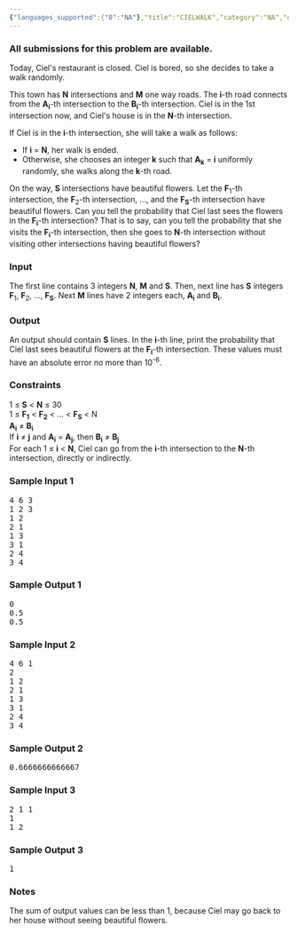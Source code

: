 ```yaml
---
{"languages_supported":{"0":"NA"},"title":"CIELWALK","category":"NA","old_version":true,"problem_code":"CIELWALK","tags":{"0":"NA"},"layout":"problem"}
---
```


<h3> All submissions for this problem are available. </h3><p>
Today, Ciel's restaurant is closed.
Ciel is bored, so she decides to take a walk randomly.
</p>

<p>
This town has <strong>N</strong> intersections and <strong>M</strong> one way roads.
The <strong>i</strong>-th road connects from the <strong>A<sub>i</sub></strong>-th intersection to the <strong>B<sub>i</sub></strong>-th intersection.
Ciel is in the 1st intersection now, and Ciel's house is in the <strong>N</strong>-th intersection.
</p>

<p>
If Ciel is in the <strong>i</strong>-th intersection, she will take a walk as follows:
</p>

<ul>
<li>If <strong>i</strong> = <strong>N</strong>, her walk is ended.</li>
<li>Otherwise, she chooses an integer <strong>k</strong> such that <strong>A<sub>k</sub></strong> = <strong>i</strong> uniformly randomly, she walks along the <strong>k</strong>-th road.</li>
</ul>

<p>
On the way, <strong>S</strong> intersections have beautiful flowers.
Let the <strong>F</strong><sub>1</sub>-th intersection, the <strong>F</strong><sub>2</sub>-th intersection, ..., and the <strong>F<sub>S</sub></strong>-th intersection have beautiful flowers.
Can you tell the probability that Ciel last sees the flowers in the <strong>F<sub>i</sub></strong>-th intersection?
That is to say, can you tell the probability that she visits the <strong>F<sub>i</sub></strong>-th intersection, then she goes to <strong>N</strong>-th intersection without visiting other intersections having beautiful flowers?
</p>

<h3>Input</h3>
<p>
The first line contains 3 integers <strong>N</strong>, <strong>M</strong> and <strong>S</strong>.
Then, next line has <strong>S</strong> integers <strong>F</strong><sub>1</sub>, <strong>F</strong><sub>2</sub>, ..., <strong>F<sub>S</sub></strong>.
Next <strong>M</strong> lines have 2 integers each, <strong>A<sub>i</sub></strong> and <strong>B<sub>i</sub></strong>.
</p>

<h3>Output</h3>
<p>
An output should contain <strong>S</strong> lines.
In the <strong>i</strong>-th line, print the probability that Ciel last sees beautiful flowers at the <strong>F<sub>i</sub></strong>-th intersection.
These values must have an absolute error no more than 10<sup>-6</sup>.
</p>

<h3>Constraints</h3>
<p>
1 ≤ <strong>S</strong> &lt; <strong>N</strong> ≤ 30<br />
1 ≤ <strong>F<sub>1</sub></strong> &lt; <strong>F<sub>2</sub></strong> &lt; ... &lt; <strong>F<sub>S</sub></strong> &lt; N<br />
<strong>A<sub>i</sub></strong> ≠ <strong>B<sub>i</sub></strong><br />
If <strong>i</strong> ≠ <strong>j</strong> and <strong>A<sub>i</sub></strong> = <strong>A<sub>j</sub></strong>, then <strong>B<sub>i</sub></strong> ≠ <strong>B<sub>j</sub></strong><br />
For each 1 ≤ <strong>i</strong> &lt; <strong>N</strong>, Ciel can go from the <strong>i</strong>-th intersection to the <strong>N</strong>-th intersection, directly or indirectly.
</p>

<h3>Sample Input 1</h3>
<pre>4 6 3
1 2 3
1 2
2 1
1 3
3 1
2 4
3 4</pre>

<h3>Sample Output 1</h3>
<pre>0
0.5
0.5</pre>

<h3>Sample Input 2</h3>
<pre>4 6 1
2
1 2
2 1
1 3
3 1
2 4
3 4</pre>

<h3>Sample Output 2</h3>
<pre>0.6666666666667</pre>

<h3>Sample Input 3</h3>
<pre>2 1 1
1
1 2</pre>

<h3>Sample Output 3</h3>
<pre>1</pre>

<h3>Notes</h3>
<p>
The sum of output values can be less than 1, because Ciel may go back to her house without seeing beautiful flowers.
</p>    
